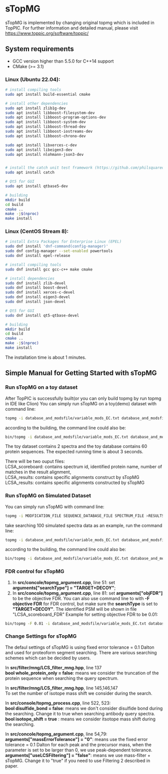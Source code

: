 # sTopMG
sTopMG is implemented by changing original topmg which is included in TopPIC. 
For further information and detailed manual, please visit https://www.toppic.org/software/toppic/

## System requirements

* GCC version higher than 5.5.0 for C++14 support
* CMake (>= 3.1)

### Linux (Ubuntu 22.04):

```sh
# install compiling tools
sudo apt install build-essential cmake

# install other dependencies
sudo apt install zlib1g-dev 
sudo apt install libboost-filesystem-dev 
sudo apt install libboost-program-options-dev 
sudo apt install libboost-system-dev 
sudo apt install libboost-thread-dev 
sudo apt install libboost-iostreams-dev 
sudo apt install libboost-chrono-dev 

sudo apt install libxerces-c-dev  
sudo apt install libeigen3-dev 
sudo apt install nlohmann-json3-dev


# install the catch unit test framework (https://github.com/philsquared/Catch)
sudo apt install catch

# Qt5 for GUI
sudo apt install qtbase5-dev

# building
mkdir build
cd build
cmake ..
make -j$(nproc)
make install
```

### Linux (CentOS Stream 8):

```sh
# install Extra Packages for Enterprise Linux (EPEL)
sudo dnf install 'dnf-command(config-manager)'
sudo dnf config-manager --set-enabled powertools
sudo dnf install epel-release 

# install compiling tools
sudo dnf install gcc gcc-c++ make cmake

# install dependencies
sudo dnf install zlib-devel
sudo dnf install boost-devel 
sudo dnf install xerces-c-devel
sudo dnf install eigen3-devel
sudo dnf install json-devel

# Qt5 for GUI
sudo dnf install qt5-qtbase-devel

# building
mkdir build
cd build
cmake ..
make -j$(nproc)
make install
```

The installation time is about 1 minutes. 

## Simple Manual for Getting Started with sTopMG
### Run sTopMG on a toy dataset
After TopPIC is successfully built(or you can only build topmg by run topmg in IDE like Clion)
You can simply run sTopMG on a toy(demo) dataset with command line:
```sh
topmg -i database_and_modsfile/variable_mods_EC.txt database_and_modsfile/Test.fasta MSDataset/Test/test_ms2.msalign > MSDataset/Test/results
```
according to the building, the command line could also be:
```sh
bin/topmg -i database_and_modsfile/variable_mods_EC.txt database_and_modsfile/Test.fasta MSDataset/Test/test_ms2.msalign > MSDataset/Test/results
```
The toy dataset contains 2 spectra and the toy database contains 60 protein sequences. The expected running time is about 3 seconds. 

There will be two ouput files: \
LCSA_scoreboard: contains spectrum id, identified protein name, number of matches in the result alignment, \
LCSA_results: contains specific alignments construct by sTopMG
LCSA_results: contains specific alignments constructed by sTopMG

### Run sTopMG on Simulated Dataset
You can simply run sTopMG with command line:
```sh
topmg -i MODFICATION_FILE SEQUENCE_DATABASE_FILE SPECTRUM_FILE >RESULTS_FILE
```
take searching 100 simulated spectra data as an example, run the command line:
```sh
topmg -i database_and_modsfile/variable_mods_EC.txt database_and_modsfile/EC_canonical.fasta MSDataset/100SimulatedDataset/100_sim_ms2.msalign > MSDataset/100SimulatedDataset/results
```
according to the building, the command line could also be:
```sh
bin/topmg -i database_and_modsfile/variable_mods_EC.txt database_and_modsfile/EC_canonical.fasta MSDataset/100SimulatedDataset/100_sim_ms2.msalign > MSDataset/100SimulatedDataset/results
```
### FDR control for sTopMG
1. In **src/concole/topmg_argument.cpp**, line 51: set **arguments["searchType"] = "TARGET+DECOY"**;
2. In **src/concole/topmg_argument.cpp**, line 81: set  **arguments["objFDR"]** to be the objective FDR.
You can also use command line to with **-F objective FDR** for FDR control, but make sure the **searchType** is set to **"TARGET+DECOY"**. The identified PSM will be shown in file "LCSA_scoreboard_FDR"
Example for setting objective FDR to be 0.01:
```sh
bin/topmg -F 0.01 -i database_and_modsfile/variable_mods_EC.txt database_and_modsfile/EC_canonical.fasta MSDataset/100SimulatedDataset/100_sim_ms2.msalign > MSDataset/100SimulatedDataset/results
```

### Change Settings for sTopMG
The defaul settings of sTopMG is using fixed error tolerance = 0.1 Dalton and used for proteoform segment searching.
There are various searching schemes which can be decided by users.


In **src/filter/mng/LCS_filter_mng.hpp**, line 137\
**bool whole_protein_only = false**: means we consider the truncation of the protein sequence when searching the query spectrum.

In **src/filter/mng/LCS_filter_mng.hpp**, line 145,146,147\
To set the number of isotope mass shift we consider during the search.

In **src/console/topmg_process.cpp**, line 522, 523:\
**bool disulfide_bond = false**: means we don't consider disulfide bond during the searching. Change it to true when searching antibody query spectra.
**bool isotope_shift = true** : means we consider itsotope mass shift during the searching.

In **src/concole/topmg_argument.cpp**, line 54,79:\
**arguments["massErrorTolerance"] = "0"**: means use the fixed error tolerance = 0.1 Dalton for each peak and the precursor mass, when the parameter is set to be larger than 0, we use peak-dependent tolerance.
**arguments["useLCSFiltering"] = "false"**: means we use mass-filter + sTopMG. Change it to "true" if you need to use Filtering 2 described in paper.







